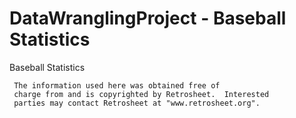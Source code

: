 # DataWranglingProject - Baseball Statistics
Baseball Statistics

     The information used here was obtained free of
     charge from and is copyrighted by Retrosheet.  Interested
     parties may contact Retrosheet at "www.retrosheet.org".

